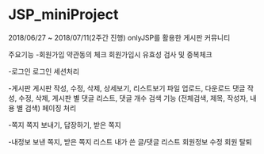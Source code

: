 # JSP_miniProject
2018/06/27 ~ 2018/07/11(2주간 진행) onlyJSP를 활용한 게시판 커뮤니티

주요기능
-회원가입
약관동의 체크
회원가입시 유효성 검사 및 중복체크

-로그인
로그인 세션처리

-게시판
게시판 작성, 수정, 삭제, 상세보기, 리스트보기
파일 업로드, 다운로드
댓글 작성, 수정, 삭제, 게시판 별 댓글 리스트, 댓글 개수
검색 기능 (전체검색, 제목, 작성자, 내용 별 검색)
페이징 처리

-쪽지
쪽지 보내기, 답장하기, 받은 쪽지

-내정보
보낸 쪽지, 받은 쪽지 리스트
내가 쓴 글/댓글 리스트
회원정보 수정
회원 탈퇴
